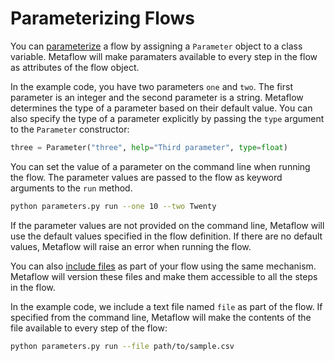 # Parameterizing Flows

You can [parameterize](https://docs.metaflow.org/api/flowspec#parameters) a flow by assigning a `Parameter` object to a class variable. Metaflow will make paramaters available to every step in the flow as attributes of the flow object.

In the example code, you have two parameters `one` and `two`. The first parameter is an integer and the second parameter is a string. Metaflow determines the type of a parameter based on their default value. You can also specify the type of a parameter explicitly by passing the `type` argument to the `Parameter` constructor:

```python
three = Parameter("three", help="Third parameter", type=float)
```

You can set the value of a parameter on the command line when running the flow. The parameter values are passed to the flow as keyword arguments to the `run` method.

```bash
python parameters.py run --one 10 --two Twenty
```

If the parameter values are not provided on the command line, Metaflow will use the default values specified in the flow definition. If there are no default values, Metaflow will raise an error when running the flow.

You can also [include files](https://docs.metaflow.org/scaling/data#data-in-local-files) as part of your flow using the same mechanism. Metaflow will version these files and make them accessible to all the steps in the flow.

In the example code, we include a text file named `file` as part of the flow. If specified from the command line, Metaflow will make the contents of the file available to every step of the flow:

```bash
python parameters.py run --file path/to/sample.csv
```
